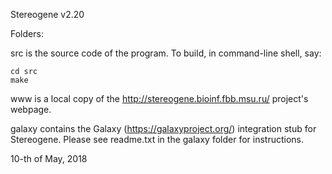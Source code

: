 Stereogene v2.20

Folders:

src is the source code of the program. To build, in command-line shell, say:
```
cd src
make
```

www is a local copy of the http://stereogene.bioinf.fbb.msu.ru/ project's webpage.

galaxy contains the Galaxy (https://galaxyproject.org/) integration stub for Stereogene. 
Please see readme.txt in the galaxy folder for instructions.

10-th of May, 2018
